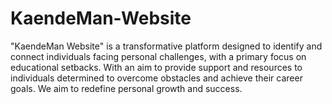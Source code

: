 # KaendeMan-Website
"KaendeMan Website" is a transformative platform designed to identify and connect individuals facing personal challenges, with a primary focus on educational setbacks. With an aim to provide support and resources to individuals determined to overcome obstacles and achieve their career goals. We aim to redefine personal growth and success.
